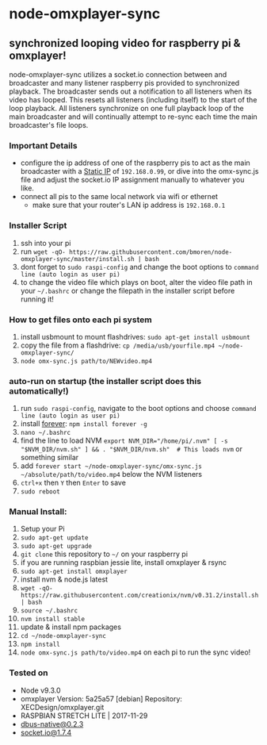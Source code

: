 # node-omxplayer-sync

## synchronized looping video for raspberry pi &amp; omxplayer!

node-omxplayer-sync utilizes a socket.io connection between and broadcaster and many listener raspberry pis provided to synchronized playback. The broadcaster sends out a notification to all listeners when its video has looped. This resets all listeners (including itself) to the start of the loop playback. All listeners synchronize on one full playback loop of the main broadcaster and will continually attempt to re-sync each time the main broadcaster's file loops.

### Important Details
+ configure the ip address of one of the raspberry pis to act as the main broadcaster with a [Static IP](https://www.modmypi.com/blog/how-to-give-your-raspberry-pi-a-static-ip-address-update) of `192.168.0.99`, or dive into the omx-sync.js file and adjust the socket.io IP assignment manually to whatever you like.
+ connect all pis to the same local network via wifi or ethernet
  + make sure that your router's LAN ip address is `192.168.0.1`

### Installer Script
1. ssh into your pi
1. run `wget -qO- https://raw.githubusercontent.com/bmoren/node-omxplayer-sync/master/install.sh | bash`
1. dont forget to `sudo raspi-config` and change the boot options to `command line (auto login as user pi)`
1. to change the video file which plays on boot, alter the video file path in your `~/.bashrc` or change the filepath in the installer script before running it!

### How to get files onto each pi system
1. install usbmount to mount flashdrives: `sudo apt-get install usbmount`
2. copy the file from a flashdrive: `cp /media/usb/yourfile.mp4 ~/node-omxplayer-sync/`
3. `node omx-sync.js path/to/NEWvideo.mp4`

### auto-run on startup (the installer script does this automatically!)
1. run `sudo raspi-config`, navigate to the boot options and choose `command line (auto login as user pi)`
1. install [forever](https://github.com/foreverjs/forever): `npm install forever -g`
1. `nano ~/.bashrc`
1. find the line to load NVM `export NVM_DIR="/home/pi/.nvm"
[ -s "$NVM_DIR/nvm.sh" ] && . "$NVM_DIR/nvm.sh"  # This loads nvm` or something similar
1. add `forever start ~/node-omxplayer-sync/omx-sync.js ~/absolute/path/to/video.mp4` below the NVM listeners
1. `ctrl+x` then `Y` then `Enter` to save
1. `sudo reboot`

### Manual Install:
1. Setup your Pi
  1. `sudo apt-get update`
  1. `sudo apt-get upgrade`
1. `git clone` this repository to `~/` on your raspberry pi
1. if you are running raspbian jessie lite, install omxplayer & rsync
  1. `sudo apt-get install omxplayer`
1. install nvm & node.js latest
 1. `wget -qO- https://raw.githubusercontent.com/creationix/nvm/v0.31.2/install.sh | bash`
 1. `source ~/.bashrc`
 1. `nvm install stable`
1. update & install npm packages
  1. `cd ~/node-omxplayer-sync`
  1. `npm install`
1. `node omx-sync.js path/to/video.mp4` on each pi to run the sync video!

### Tested on
+ Node v9.3.0
+ omxplayer Version: 5a25a57 [debian] Repository: XECDesign/omxplayer.git
+ RASPBIAN STRETCH LITE | 2017-11-29
+ dbus-native@0.2.3
+ socket.io@1.7.4
